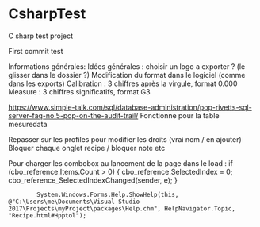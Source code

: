# CsharpTest
C sharp test project

First commit test

Informations générales:
Idées générales :
choisir un logo a exporter ? (le glisser dans le dossier  ?)
Modification du format dans le logiciel (comme dans les exports)
	Calibration : 3 chiffres après la virgule, format 0.000
	Measure : 3 chiffres significatifs, format G3

https://www.simple-talk.com/sql/database-administration/pop-rivetts-sql-server-faq-no.5-pop-on-the-audit-trail/
Fonctionne pour la table mesuredata

Repasser sur les profiles pour modifier les droits (vrai nom / en ajouter) Bloquer chaque onglet recipe / bloquer note etc


Pour charger les combobox au lancement de la page dans le load : 
                if (cbo_reference.Items.Count > 0)
                {
                    cbo_reference.SelectedIndex = 0;
                    cbo_reference_SelectedIndexChanged(sender, e);
                }

            System.Windows.Forms.Help.ShowHelp(this, @"C:\Users\me\Documents\Visual Studio 2017\Projects\myProject\packages\Help.chm", HelpNavigator.Topic, "Recipe.html#Hpptol");

